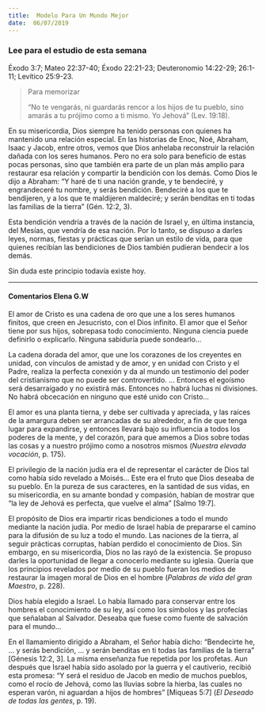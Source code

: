 ```yaml
---
title:  Modelo Para Un Mundo Mejor
date:  06/07/2019
---
```


### Lee para el estudio de esta semana
Éxodo 3:7; Mateo 22:37-40; Éxodo 22:21-23; Deuteronomio 14:22-29; 26:1-11; Levítico 25:9-23.

> <p>Para memorizar</p>
> “No te vengarás, ni guardarás rencor a los hijos de tu pueblo, sino amarás a tu prójimo como a ti mismo. Yo Jehová” (Lev. 19:18).

En su misericordia, Dios siempre ha tenido personas con quienes ha mantenido una relación especial. En las historias de Enoc, Noé, Abraham, Isaac y Jacob, entre otros, vemos que Dios anhelaba reconstruir la relación dañada con los seres humanos. Pero no era solo para beneficio de estas pocas personas, sino que también era parte de un plan más amplio para restaurar esa relación y compartir la bendición con los demás. Como Dios le dijo a Abraham: “Y haré de ti una nación grande, y te bendeciré, y engrandeceré tu nombre, y serás bendición. Bendeciré a los que te bendijeren, y a los que te maldijeren maldeciré; y serán benditas en ti todas las familias de la tierra” (Gén. 12:2, 3).

Esta bendición vendría a través de la nación de Israel y, en última instancia, del Mesías, que vendría de esa nación. Por lo tanto, se dispuso a darles leyes, normas, fiestas y prácticas que serían un estilo de vida, para que quienes recibían las bendiciones de Dios también pudieran bendecir a los demás.

Sin duda este principio todavía existe hoy.

---

#### Comentarios Elena G.W

El amor de Cristo es una cadena de oro que une a los seres humanos finitos, que creen en Jesucristo, con el Dios infinito. El amor que el Señor tiene por sus hijos, sobrepasa todo conocimiento. Ninguna ciencia puede definirlo o explicarlo. Ninguna sabiduría puede sondearlo…

La cadena dorada del amor, que une los corazones de los creyentes en unidad, con vínculos de amistad y de amor, y en unidad con Cristo y el Padre, realiza la perfecta conexión y da al mundo un testimonio del poder del cristianismo que no puede ser controvertido. … Entonces el egoísmo será desarraigado y no existirá más. Entonces no habrá luchas ni divisiones. No habrá obcecación en ninguno que esté unido con Cristo…

El amor es una planta tierna, y debe ser cultivada y apreciada, y las raíces de la amargura deben ser arrancadas de su alrededor, a fin de que tenga lugar para expandirse, y entonces llevará bajo su influencia a todos los poderes de la mente, y del corazón, para que amemos a Dios sobre todas las cosas y a nuestro prójimo como a nosotros mismos (_Nuestra elevada vocación_, p. 175).

El privilegio de la nación judía era el de representar el carácter de Dios tal como había sido revelado a Moisés… Este era el fruto que Dios deseaba de su pueblo. En la pureza de sus caracteres, en la santidad de sus vidas, en su misericordia, en su amante bondad y compasión, habían de mostrar que “la ley de Jehová es perfecta, que vuelve el alma” [Salmo 19:7].

El propósito de Dios era impartir ricas bendiciones a todo el mundo mediante la nación judía. Por medio de Israel había de prepararse el camino para la difusión de su luz a todo el mundo. Las naciones de la tierra, al seguir prácticas corruptas, habían perdido el conocimiento de Dios. Sin embargo, en su misericordia, Dios no las rayó de la existencia. Se propuso darles la oportunidad de llegar a conocerlo mediante su iglesia. Quería que los principios revelados por medio de su pueblo fueran los medios de restaurar la imagen moral de Dios en el hombre (_Palabras de vida del gran Maestro_, p. 228).

Dios había elegido a Israel. Lo había llamado para conservar entre los hombres el conocimiento de su ley, así como los símbolos y las profecías que señalaban al Salvador. Deseaba que fuese como fuente de salvación para el mundo…

En el llamamiento dirigido a Abraham, el Señor había dicho: “Bendecirte he, … y serás bendición, … y serán benditas en ti todas las familias de la tierra” [Génesis 12:2, 3]. La misma enseñanza fue repetida por los profetas. Aun después que Israel había sido asolado por la guerra y el cautiverio, recibió esta promesa: “Y será el residuo de Jacob en medio de muchos pueblos, como el rocío de Jehová, como las lluvias sobre la hierba, las cuales no esperan varón, ni aguardan a hijos de hombres” [Miqueas 5:7] (_El Deseado de todas las gentes_, p. 19).
